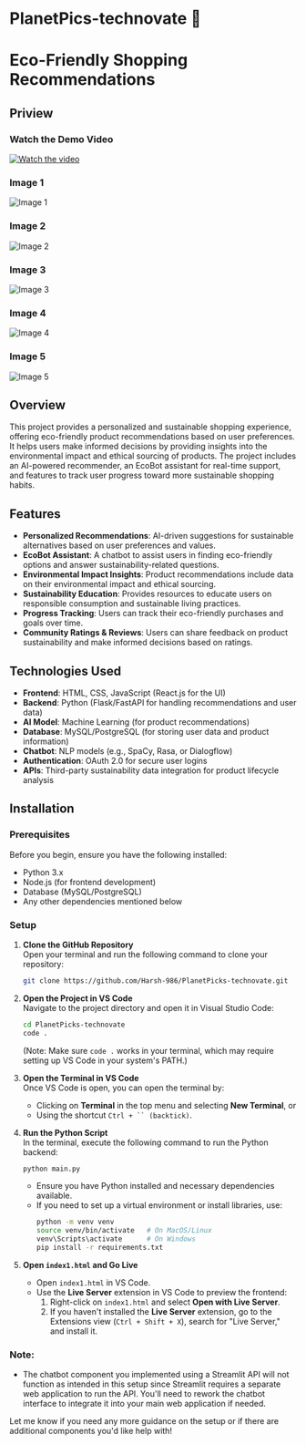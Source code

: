 ﻿# PlanetPics-technovate 🌱
# Eco-Friendly Shopping Recommendations

## Priview 
### Watch the Demo Video
[![Watch the video](https://img.youtube.com/vi/rakfwRB1-d8/0.jpg)](https://www.youtube.com/watch?v=rakfwRB1-d8)


### Image 1
![Image 1](https://drive.google.com/uc?export=view&id=1Nmb_ZcW36TSro996MHFLuMauUgR79Bp8)

### Image 2
![Image 2](https://drive.google.com/uc?export=view&id=1do5pLWGjzdB1rl9KenzzNjaNja2ff1Zi)

### Image 3
![Image 3](https://drive.google.com/uc?export=view&id=1Qjf188aEH-Wt56UgfUbUN9QOHtauabB0)

### Image 4
![Image 4](https://drive.google.com/uc?export=view&id=1KO_220wu6A7NACEVL3zn_LDALpkevSiZ)

### Image 5
![Image 5](https://drive.google.com/uc?export=view&id=180r8t8g5hIrmx8xIwestoPtn2Ib4p_-G)


## Overview

This project provides a personalized and sustainable shopping experience, offering eco-friendly product recommendations based on user preferences. It helps users make informed decisions by providing insights into the environmental impact and ethical sourcing of products. The project includes an AI-powered recommender, an EcoBot assistant for real-time support, and features to track user progress toward more sustainable shopping habits.

## Features

- **Personalized Recommendations**: AI-driven suggestions for sustainable alternatives based on user preferences and values.
- **EcoBot Assistant**: A chatbot to assist users in finding eco-friendly options and answer sustainability-related questions.
- **Environmental Impact Insights**: Product recommendations include data on their environmental impact and ethical sourcing.
- **Sustainability Education**: Provides resources to educate users on responsible consumption and sustainable living practices.
- **Progress Tracking**: Users can track their eco-friendly purchases and goals over time.
- **Community Ratings & Reviews**: Users can share feedback on product sustainability and make informed decisions based on ratings.

## Technologies Used

- **Frontend**: HTML, CSS, JavaScript (React.js for the UI)
- **Backend**: Python (Flask/FastAPI for handling recommendations and user data)
- **AI Model**: Machine Learning (for product recommendations)
- **Database**: MySQL/PostgreSQL (for storing user data and product information)
- **Chatbot**: NLP models (e.g., SpaCy, Rasa, or Dialogflow)
- **Authentication**: OAuth 2.0 for secure user logins
- **APIs**: Third-party sustainability data integration for product lifecycle analysis

## Installation

### Prerequisites

Before you begin, ensure you have the following installed:
- Python 3.x
- Node.js (for frontend development)
- Database (MySQL/PostgreSQL)
- Any other dependencies mentioned below

### Setup

1. **Clone the GitHub Repository**  
   Open your terminal and run the following command to clone your repository:
   ```bash
   git clone https://github.com/Harsh-986/PlanetPicks-technovate.git
   ```
   
2. **Open the Project in VS Code**  
   Navigate to the project directory and open it in Visual Studio Code:
   ```bash
   cd PlanetPicks-technovate
   code .
   ```
   (Note: Make sure `code .` works in your terminal, which may require setting up VS Code in your system's PATH.)

3. **Open the Terminal in VS Code**  
   Once VS Code is open, you can open the terminal by:
   - Clicking on **Terminal** in the top menu and selecting **New Terminal**, or
   - Using the shortcut `Ctrl + `` (backtick)`.
   
4. **Run the Python Script**  
   In the terminal, execute the following command to run the Python backend:
   ```bash
   python main.py
   ```
   - Ensure you have Python installed and necessary dependencies available.
   - If you need to set up a virtual environment or install libraries, use:
     ```bash
     python -m venv venv
     source venv/bin/activate   # On MacOS/Linux
     venv\Scripts\activate      # On Windows
     pip install -r requirements.txt
     ```

5. **Open `index1.html` and Go Live**  
   - Open `index1.html` in VS Code.
   - Use the **Live Server** extension in VS Code to preview the frontend:
     1. Right-click on `index1.html` and select **Open with Live Server**.
     2. If you haven't installed the **Live Server** extension, go to the Extensions view (`Ctrl + Shift + X`), search for "Live Server," and install it.

### Note:
- The chatbot component you implemented using a Streamlit API will not function as intended in this setup since Streamlit requires a separate web application to run the API. You'll need to rework the chatbot interface to integrate it into your main web application if needed.

Let me know if you need any more guidance on the setup or if there are additional components you'd like help with!

